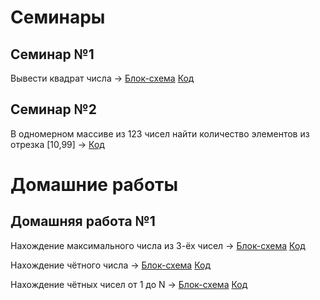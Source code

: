 
# Семинары
## Семинар №1
Вывести квадрат числа -> [Блок-схема](Seminar01/Ex01/diagram.drawio.png) [Код](Seminar01/Ex01/Program.cs)
## Семинар №2
В одномерном массиве из 123 чисел найти количество элементов из отрезка [10,99] -> [Код](Seminar02/Seminar02.cs)

# Домашние работы
## Домашняя работа №1
Нахождение максимального числа из 3-ёх чисел -> [Блок-схема](Homework01/Ex01/diagram.drawio.png) [Код](Homework01/Ex01/Program.cs)

Нахождение чётного числа -> [Блок-схема](Homework01/Ex02/diagram.drawio.png) [Код](Homework01/Ex02/Program.cs)

Нахождение чётных чисел от 1 до N -> [Блок-схема](Homework01/Ex03/diagram.drawio.png) [Код](Homework01/Ex03/Program.cs)